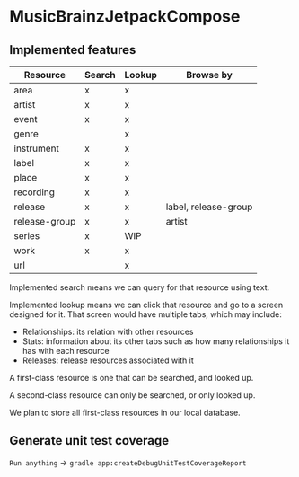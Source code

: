# MusicBrainzJetpackCompose

## Implemented features

| Resource | Search | Lookup | Browse by |
|---|---|---|---|
| area | x | x |
| artist | x | x |
| event | x | x |
| genre | | x |
| instrument | x | x |
| label | x | x |
| place | x | x |
| recording | x | x |
| release | x | x | label, release-group |
| release-group | x | x | artist |
| series | x | WIP |
| work | x | x |
| url | | x |

Implemented search means we can query for that resource using text.

Implemented lookup means we can click that resource and go to a screen designed for it.
That screen would have multiple tabs, which may include:
- Relationships: its relation with other resources
- Stats: information about its other tabs such as how many relationships it has with each resource
- Releases: release resources associated with it


A first-class resource is one that can be searched, and looked up.

A second-class resource can only be searched, or only looked up. 

We plan to store all first-class resources in our local database.

## Generate unit test coverage

`Run anything` -> `gradle app:createDebugUnitTestCoverageReport`
